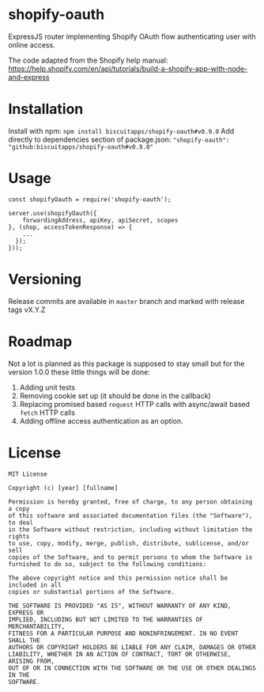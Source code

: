 # shopify-oauth
ExpressJS router implementing Shopify OAuth flow authenticating user with online access. 

The code adapted from the Shopify help manual: https://help.shopify.com/en/api/tutorials/build-a-shopify-app-with-node-and-express

# Installation
Install with npm: ```npm install biscuitapps/shopify-oauth#v0.9.0```
Add directly to dependencies section of package.json: ```"shopify-oauth": "github:biscuitapps/shopify-oauth#v0.9.0"```

# Usage
    const shopifyOauth = require('shopify-oauth');

    server.use(shopifyOauth({
        forwardingAddress, apiKey, apiSecret, scopes
    }, (shop, accessTokenResponse) => {
        ...
      });
    }));


# Versioning
Release commits are available in ```master``` branch and marked with release tags vX.Y.Z 

# Roadmap
Not a lot is planned as this package is supposed to stay small but for the version 1.0.0 these little things will be done:
1. Adding unit tests
2. Removing cookie set up (it should be done in the callback)
3. Replacing promised based ```request``` HTTP calls with async/await based ```fetch``` HTTP calls
4. Adding offline access authentication as an option.

# License
    MIT License

    Copyright (c) [year] [fullname]

    Permission is hereby granted, free of charge, to any person obtaining a copy
    of this software and associated documentation files (the "Software"), to deal
    in the Software without restriction, including without limitation the rights
    to use, copy, modify, merge, publish, distribute, sublicense, and/or sell
    copies of the Software, and to permit persons to whom the Software is
    furnished to do so, subject to the following conditions:

    The above copyright notice and this permission notice shall be included in all
    copies or substantial portions of the Software.

    THE SOFTWARE IS PROVIDED "AS IS", WITHOUT WARRANTY OF ANY KIND, EXPRESS OR
    IMPLIED, INCLUDING BUT NOT LIMITED TO THE WARRANTIES OF MERCHANTABILITY,
    FITNESS FOR A PARTICULAR PURPOSE AND NONINFRINGEMENT. IN NO EVENT SHALL THE
    AUTHORS OR COPYRIGHT HOLDERS BE LIABLE FOR ANY CLAIM, DAMAGES OR OTHER
    LIABILITY, WHETHER IN AN ACTION OF CONTRACT, TORT OR OTHERWISE, ARISING FROM,
    OUT OF OR IN CONNECTION WITH THE SOFTWARE OR THE USE OR OTHER DEALINGS IN THE
    SOFTWARE.
